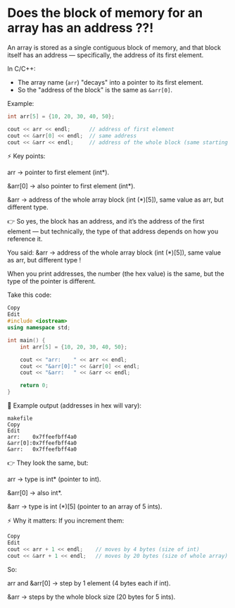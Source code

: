 # Does the block of memory for an array has an address ??!
An array is stored as a single contiguous block of memory, and that block itself has an address — specifically, the address of its first element.

In C/C++:

- The array name (`arr`) "decays" into a pointer to its first element.
- So the "address of the block" is the same as `&arr[0]`.

Example:

```cpp
int arr[5] = {10, 20, 30, 40, 50};

cout << arr << endl;      // address of first element
cout << &arr[0] << endl;  // same address
cout << &arr << endl;     // address of the whole block (same starting value, but different type)

```
⚡ Key points:

arr → pointer to first element (int*).

&arr[0] → also pointer to first element (int*).

&arr → address of the whole array block (int (*)[5]), same value as arr, but different type.

👉 So yes, the block has an address, and it’s the address of the first element — but technically, the type of that address depends on how you reference it.

You said:
&arr → address of the whole array block (int (*)[5]), same value as arr, but different type !

When you print addresses, the number (the hex value) is the same, but the type of the pointer is different.

Take this code:

```cpp
Copy
Edit
#include <iostream>
using namespace std;

int main() {
    int arr[5] = {10, 20, 30, 40, 50};

    cout << "arr:    " << arr << endl;
    cout << "&arr[0]:" << &arr[0] << endl;
    cout << "&arr:   " << &arr << endl;

    return 0;
}
```
🔹 Example output (addresses in hex will vary):
```
makefile
Copy
Edit
arr:    0x7ffeefbff4a0
&arr[0]:0x7ffeefbff4a0
&arr:   0x7ffeefbff4a0
```
👉 They look the same, but:

arr → type is int* (pointer to int).

&arr[0] → also int*.

&arr → type is int (*)[5] (pointer to an array of 5 ints).

⚡ Why it matters:
If you increment them:

```cpp
Copy
Edit
cout << arr + 1 << endl;    // moves by 4 bytes (size of int)
cout << &arr + 1 << endl;   // moves by 20 bytes (size of whole array)
```
So:

arr and &arr[0] → step by 1 element (4 bytes each if int).

&arr → steps by the whole block size (20 bytes for 5 ints).
